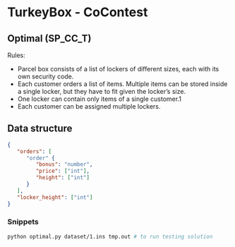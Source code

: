 # TurkeyBox - CoContest

## Optimal (SP_CC_T)

Rules:

- Parcel box consists of a list of lockers of different sizes, each with its own security code.
- Each customer orders a list of items. Multiple items can be stored inside a single locker, but
they have to fit given the locker’s size.
- One locker can contain only items of a single customer.1
- Each customer can be assigned multiple lockers.

## Data structure

```json
{
   "orders": [
      "order" {
         "bonus": "number",
         "price": ["int"],
         "height": ["int"]
      }
   ],
   "locker_height": ["int"]
}


```

### Snippets

```sh
python optimal.py dataset/1.ins tmp.out # to run testing solution
```